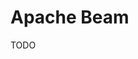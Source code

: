 # Apache Beam

<!--
https://app.pluralsight.com/library/courses/serverless-data-processing-dataflow-foundations/table-of-contents
-->

TODO
